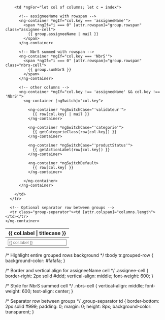 <table class="table w-100">
  <thead class="bg-header fw-bold">
    <tr>
      <th *ngFor="let col of columns">{{ col.label | titlecase }}</th>
    </tr>
    <tr>
      <th *ngFor="let col of columns">
        <input
          nbInput
          fullWidth
          class="form-control"
          [(ngModel)]="columnFilters[col.key]"
          (ngModelChange)="onColumnFilterChange()"
          placeholder="{{ col.label }}"
        />
      </th>
    </tr>
  </thead>
  <tbody>
    <ng-container *ngFor="let group of groupedRows">
      <tr *ngFor="let row of group.rows; let i = index" [class.grouped-row]="true">
        
        <td *ngFor="let col of columns; let c = index">

          <!-- assigneeName with rowspan -->
          <ng-container *ngIf="col.key === 'assigneeName'">
            <span *ngIf="i === 0" [attr.rowspan]="group.rowspan" class="assignee-cell">
              {{ group.assigneeName | mail }}
            </span>
          </ng-container>

          <!-- NbrS summed with rowspan -->
          <ng-container *ngIf="col.key === 'NbrS'">
            <span *ngIf="i === 0" [attr.rowspan]="group.rowspan" class="nbrs-cell">
              {{ group.sumNbrS }}
            </span>
          </ng-container>

          <!-- other columns -->
          <ng-container *ngIf="col.key !== 'assigneeName' && col.key !== 'NbrS'">
            <ng-container [ngSwitch]="col.key">

              <ng-container *ngSwitchCase="'validateur'">
                {{ row[col.key] | mail }}
              </ng-container>

              <ng-container *ngSwitchCase="'categorie'">
                {{ getCategorieClass(row[col.key]) }}
              </ng-container>

              <ng-container *ngSwitchCase="'productStatus'">
                {{ getActionLabel(row[col.key]) }}
              </ng-container>

              <ng-container *ngSwitchDefault>
                {{ row[col.key] }}
              </ng-container>

            </ng-container>
          </ng-container>

        </td>
      </tr>

      <!-- Optional separator row between groups -->
      <tr class="group-separator"><td [attr.colspan]="columns.length"></td></tr>
    </ng-container>
  </tbody>
</table>
/* Highlight entire grouped rows background */
tbody tr.grouped-row {
  background-color: #fafafa;
}

/* Border and vertical align for assigneeName cell */
.assignee-cell {
  border-right: 2px solid #ddd;
  vertical-align: middle;
  font-weight: 600;
}

/* Style for NbrS summed cell */
.nbrs-cell {
  vertical-align: middle;
  font-weight: 600;
  text-align: center;
}

/* Separator row between groups */
.group-separator td {
  border-bottom: 2px solid #999;
  padding: 0;
  margin: 0;
  height: 8px;
  background-color: transparent;
}
